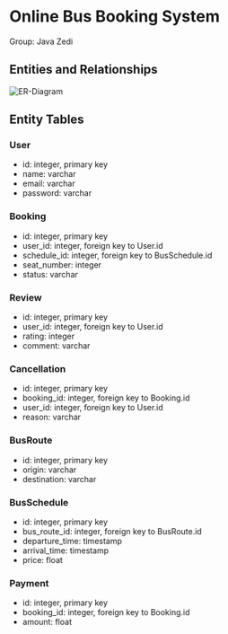 # Online Bus Booking System

Group: Java Zedi

## Entities and Relationships

![ER-Diagram](https://github.com/srijan-singh/online-bus-booking-system/blob/main/res/ER.jpeg)

## Entity Tables

### User
- id: integer, primary key
- name: varchar
- email: varchar
- password: varchar

### Booking
- id: integer, primary key
- user_id: integer, foreign key to User.id
- schedule_id: integer, foreign key to BusSchedule.id
- seat_number: integer
- status: varchar

### Review
- id: integer, primary key
- user_id: integer, foreign key to User.id
- rating: integer
- comment: varchar

### Cancellation
- id: integer, primary key
- booking_id: integer, foreign key to Booking.id
- user_id: integer, foreign key to User.id
- reason: varchar

### BusRoute
- id: integer, primary key
- origin: varchar
- destination: varchar

### BusSchedule
- id: integer, primary key
- bus_route_id: integer, foreign key to BusRoute.id
- departure_time: timestamp
- arrival_time: timestamp
- price: float

### Payment
- id: integer, primary key
- booking_id: integer, foreign key to Booking.id
- amount: float

